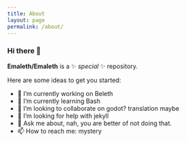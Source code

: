 ```yaml
---
title: About
layout: page
permalink: /about/
---
```

### Hi there 👋


**Emaleth/Emaleth** is a ✨ _special_ ✨ repository.

Here are some ideas to get you started:

- 🔭 I’m currently working on Beleth
- 🌱 I’m currently learning Bash
- 👯 I’m looking to collaborate on godot? translation maybe
- 🤔 I’m looking for help with jekyll
- 💬 Ask me about, nah, you are better of not doing that.
- 📫 How to reach me: mystery

